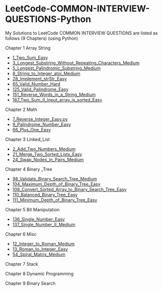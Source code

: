 # LeetCode-COMMON-INTERVIEW-QUESTIONS-Python
My Solutions to LeetCode COMMON INTERVIEW QUESTIONS are listed as follows (9 Chapters) (using Python)

Chapter 1 Array String
- [1_Two_Sum_Easy](https://github.com/Mickey0521/LeetCode-COMMON-INTERVIEW-QUESTIONS-Python/blob/main/two_sum.py)
- [3_Longest_Substring_Without_Repeating_Characters_Medium](https://github.com/Mickey0521/LeetCode-COMMON-INTERVIEW-QUESTIONS-Python/blob/main/longest_substring_without_repeating_characters.py)
- [5_Longest_Palindromic_Substring_Medium](https://github.com/Mickey0521/LeetCode-COMMON-INTERVIEW-QUESTIONS-Python/blob/main/longest_palindromic_substring.py)
- [8_String_to_Integer_atoi_Medium](https://github.com/Mickey0521/LeetCode-COMMON-INTERVIEW-QUESTIONS-Python/blob/main/string_to_integer.py)
- [28_Implement_strStr_Easy](https://github.com/Mickey0521/LeetCode-COMMON-INTERVIEW-QUESTIONS-Python/blob/main/implement_strStr.py)
- [65_Valid_Number_Hard](https://github.com/Mickey0521/LeetCode-COMMON-INTERVIEW-QUESTIONS-Python/blob/main/valid_number.py)
- [125_Valid_Palindrome_Easy](https://github.com/Mickey0521/LeetCode-COMMON-INTERVIEW-QUESTIONS-Python/blob/main/valid_palindrome.py)
- [151_Reverse_Words_in_a_String_Medium](https://github.com/Mickey0521/LeetCode-COMMON-INTERVIEW-QUESTIONS-Python/blob/main/reverse_words_in_a_string.py)
- [167_Two_Sum_II_Input_array_is_sorted_Easy](https://github.com/Mickey0521/LeetCode-COMMON-INTERVIEW-QUESTIONS-Python/blob/main/two_sum_II.py)

Chapter 2 Math
- [7_Reverse_Integer_Easy.py](https://github.com/Mickey0521/LeetCode-COMMON-INTERVIEW-QUESTIONS-Python/blob/main/reverse_integer.py)
- [9_Palindrome_Number_Easy](https://github.com/Mickey0521/LeetCode-COMMON-INTERVIEW-QUESTIONS-Python/blob/main/palindrome_number.py)
- [66_Plus_One_Easy](https://github.com/Mickey0521/LeetCode-COMMON-INTERVIEW-QUESTIONS-Python/blob/main/plus_one.py)

Chapter 3 Linked_List
- [2_Add_Two_Numbers_Medium](https://github.com/Mickey0521/LeetCode-COMMON-INTERVIEW-QUESTIONS-Python/blob/main/add_two_numbers.py)
- [21_Merge_Two_Sorted_Lists_Easy](https://github.com/Mickey0521/LeetCode-COMMON-INTERVIEW-QUESTIONS-Python/blob/main/merge_two_sorted_lists.py)
- [24_Swap_Nodes_in_Pairs_Medium](https://github.com/Mickey0521/LeetCode-COMMON-INTERVIEW-QUESTIONS-Python/blob/main/swap_nodes_in_pairs.py)

Chapter 4 Binary _Tree
- [98_Validate_Binary_Search_Tree_Medium](https://github.com/Mickey0521/LeetCode-COMMON-INTERVIEW-QUESTIONS-Python/blob/main/validate_binary_search_tree.py)
- [104_Maximum_Depth_of_Binary_Tree_Easy](https://github.com/Mickey0521/LeetCode-COMMON-INTERVIEW-QUESTIONS-Python/blob/main/maximum_depth_of_binary_tree.py)
- [108_Convert_Sorted_Array_to_Binary_Search_Tree_Easy](https://github.com/Mickey0521/LeetCode-COMMON-INTERVIEW-QUESTIONS-Python/blob/main/convert_sorted_array_to_binary_search_tree.py)
- [110_Balanced_Binary_Tree_Easy](https://github.com/Mickey0521/LeetCode-COMMON-INTERVIEW-QUESTIONS-Python/blob/main/balanced_binary_tree.py)
- [111_Minimum_Depth_of_Binary_Tree_Easy](https://github.com/Mickey0521/LeetCode-COMMON-INTERVIEW-QUESTIONS-Python/blob/main/minimum_depth_of_binary_tree.py)

Chapter 5 Bit Manipulation
- [136_Single_Number_Easy](https://github.com/Mickey0521/LeetCode-COMMON-INTERVIEW-QUESTIONS-Python/blob/main/single_number.py)
- [137_Single_Number_II_Medium](https://github.com/Mickey0521/LeetCode-COMMON-INTERVIEW-QUESTIONS-Python/blob/main/single_number_II.py)

Chapter 6 Misc
- [12_Integer_to_Roman_Medium](https://github.com/Mickey0521/LeetCode-COMMON-INTERVIEW-QUESTIONS-Python/blob/main/single_number.py)
- [13_Roman_to_Integer_Easy](https://github.com/Mickey0521/LeetCode-COMMON-INTERVIEW-QUESTIONS-Python/blob/main/roman_to_integer.py)
- [54_Spiral_Matrix_Medium](https://github.com/Mickey0521/LeetCode-COMMON-INTERVIEW-QUESTIONS-Python/blob/main/spiral_matrix.py)

Chapter 7 Stack

Chapter 8 Dynamic Programming

Chapter 9 Binary Search
